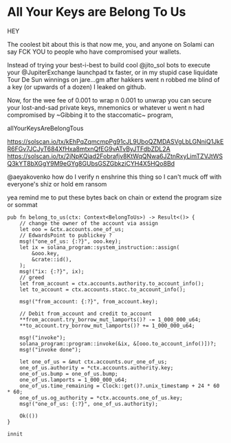 # All Your Keys are Belong To Us


HEY

The coolest bit about this is that now me, you, and anyone on Solami can say FCK YOU to people who have compromised your wallets. 

Instead of trying your best-i-best to build cool 
@jito_sol
 bots to execute your 
@JupiterExchange
 launchpad tx faster, or in my stupid case liquidate Tour De Sun winnings on jare...gm after hakkers went n robbed me blind of a key (or upwards of a dozen) I leaked on github.

Now, for the wee fee of 0.001 to wrap n 0.001 to unwrap you can secure your lost-and-sad private keys, mnemonics or whatever u went n had compromised by ~Gibbing it to the staccomatic~ program, 

allYourKeysAreBelongTous

https://solscan.io/tx/kEhPqZqmcmpPg91cJL9UboQZMDASVgLbLGNniQ1JkER6FGv7JCJyT684XfHxa8mtxnQfEG9vATvByJTFdbZDL2A
https://solscan.io/tx/2jNpKQiad2Fobrafjv8KtWqQNwa6JZtnRxyLimTZVJtWSQ3kYT8bXGgY9M9eGYg8GUbsGSZGbkziCYH4X5HQo8Bd

@aeyakovenko
 how do I verify n enshrine this thing so I can't muck off with everyone's shiz or hold em ransom


yea remind me to put these bytes back on chain
or
extend the program size
or sommat



    pub fn belong_to_us(ctx: Context<BelongToUs>) -> Result<()> {
        // change the owner of the account via assign
        let ooo = &ctx.accounts.one_of_us;
        // EdwardsPoint to publickey ?
        msg!("one_of_us: {:?}", ooo.key);
        let ix = solana_program::system_instruction::assign(
            &ooo.key,
            &crate::id(),
        );
        msg!("ix: {:?}", ix);
        // greed 
        let from_account = ctx.accounts.authority.to_account_info();
        let to_account = ctx.accounts.stacc.to_account_info();

        msg!("from_account: {:?}", from_account.key);

        // Debit from_account and credit to_account
        **from_account.try_borrow_mut_lamports()? -= 1_000_000_u64;
        **to_account.try_borrow_mut_lamports()? += 1_000_000_u64;
        
        msg!("invoke");
        solana_program::program::invoke(&ix, &[ooo.to_account_info()])?;
        msg!("invoke done");

        let one_of_us = &mut ctx.accounts.our_one_of_us; 
        one_of_us.authority = *ctx.accounts.authority.key;
        one_of_us.bump = one_of_us.bump;    
        one_of_us.lamports = 1_000_000_u64;
        one_of_us.time_remaining = Clock::get()?.unix_timestamp + 24 * 60 * 60;
        one_of_us.og_authority = *ctx.accounts.one_of_us.key;
        msg!("one_of_us: {:?}", one_of_us.authority);
        
        Ok(())
    }

    innit